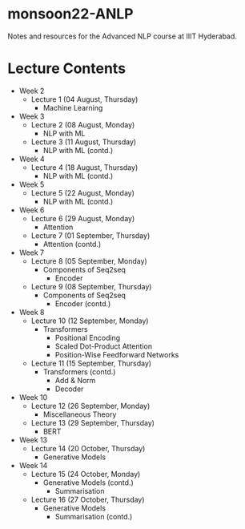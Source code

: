 # monsoon22-ANLP
Notes and resources for the Advanced NLP course at IIIT Hyderabad.

# Lecture Contents
* Week 2
    - Lecture 1 (04 August, Thursday)
        - Machine Learning
* Week 3
    - Lecture 2 (08 August, Monday)
        - NLP with ML
    - Lecture 3 (11 August, Thursday)
        - NLP with ML (contd.)
* Week 4
    - Lecture 4 (18 August, Thursday)
        - NLP with ML (contd.)
* Week 5
    - Lecture 5 (22 August, Monday)
        - NLP with ML (contd.)
* Week 6
    - Lecture 6 (29 August, Monday)
        - Attention
    - Lecture 7 (01 September, Thursday)
        - Attention (contd.)
* Week 7
    - Lecture 8 (05 September, Monday)
        - Components of Seq2seq
            - Encoder
    - Lecture 9 (08 September, Thursday)
        - Components of Seq2seq
            - Encoder (contd.)
* Week 8
    - Lecture 10 (12 September, Monday)
        - Transformers
            - Positional Encoding
            - Scaled Dot-Product Attention
            - Position-Wise Feedforward Networks
    - Lecture 11 (15 September, Thursday)
        - Transformers (contd.)
            - Add & Norm
            - Decoder
* Week 10
    - Lecture 12 (26 September, Monday)
        - Miscellaneous Theory
    - Lecture 13 (29 September, Thursday)
        - BERT
* Week 13
    - Lecture 14 (20 October, Thursday)
        - Generative Models
* Week 14
    - Lecture 15 (24 October, Monday)
        - Generative Models (contd.)
            - Summarisation
    - Lecture 16 (27 October, Thursday)
        - Generative Models
            - Summarisation (contd.)